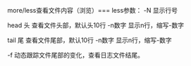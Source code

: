 more/less查看文件内容（浏览）===
less参数：
-N 显示行号

head 头 查看文件头部，默认头10行
-n数字 显示n行，缩写-数字

tail 尾 查看文件尾部，默认10行
-n数字 显示n行，缩写-数字

-f 动态跟踪文件尾部的变化，查看日志文件结尾。